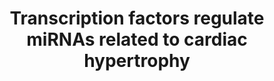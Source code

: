 ---
annotations:
- id: PW:0000296
  parent: disease pathway
  type: Pathway Ontology
  value: hypertrophic cardiomyopathy pathway
- id: CL:0000746
  parent: native cell
  type: Cell Type Ontology
  value: cardiac muscle cell
authors:
- MLevels
- Khanspers
- MaintBot
- AMTan
- Egonw
- Marvin M2
- Eweitz
citedin:
- link: PMC7733519
description: Transcription Factors that possibly regulate the expression of microRNAs
  related to cardiac hypertrophy. Interactions found by using TransMir. MicroRNAs
  are represented by a purple color and a rounded rectangle. Proteins on this pathway
  have targeted assays available via the [https://assays.cancer.gov/available_assays?wp_id=WP1559
  CPTAC Assay Portal].
last-edited: 2021-05-22
ndex: 135458da-8b63-11eb-9e72-0ac135e8bacf
organisms:
- Homo sapiens
redirect_from:
- /index.php/Pathway:WP1559
- /instance/WP1559
revision: null
schema-jsonld:
- '@context': https://schema.org/
  '@id': https://wikipathways.github.io/pathways/WP1559.html
  '@type': Dataset
  creator:
    '@type': Organization
    name: WikiPathways
  description: Transcription Factors that possibly regulate the expression of microRNAs
    related to cardiac hypertrophy. Interactions found by using TransMir. MicroRNAs
    are represented by a purple color and a rounded rectangle. Proteins on this pathway
    have targeted assays available via the [https://assays.cancer.gov/available_assays?wp_id=WP1559
    CPTAC Assay Portal].
  keywords:
  - AKT1
  - AKT2
  - Calcineurin
  - MEF-2
  - MIR1-2
  - MIR29A
  - NFkB
  - RAS
  - STAT3
  - TGFbeta
  - hsa-mir-1-1
  - hsa-mir-125b-1
  - hsa-mir-125b-2
  - hsa-mir-133b
  - hsa-mir-21
  license: CC0
  name: Transcription factors regulate miRNAs related to cardiac hypertrophy
seo: CreativeWork
title: Transcription factors regulate miRNAs related to cardiac hypertrophy
wpid: WP1559
---